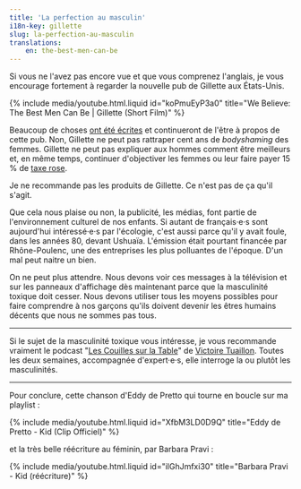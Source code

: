 ```yaml
---
title: 'La perfection au masculin'
i18n-key: gillette
slug: la-perfection-au-masculin
translations:
    en: the-best-men-can-be
---
```


Si vous ne l'avez pas encore vue et que vous comprenez l'anglais, je vous
encourage fortement à regarder la nouvelle pub de Gillette aux États-Unis.

<!-- more -->

{% include media/youtube.html.liquid id="koPmuEyP3a0" title="We Believe: The Best Men Can Be | Gillette (Short Film)" %}

Beaucoup de choses
[ont été écrites](http://cheekmagazine.fr/societe/pub-gillette-masculinistes/)
et continueront de l'être à propos de cette pub. Non, Gillette ne peut pas
rattraper cent ans de _bodyshaming_ des femmes. Gillette ne peut pas expliquer
aux hommes comment être meilleurs et, en même temps, continuer d'objectiver les
femmes ou leur faire payer 15 % de
[taxe rose](https://www.neonmag.fr/produits-pour-femmes-plus-chers-la-taxe-rose-existe-t-elle-vraiment-505677.html).

Je ne recommande pas les produits de Gillette. Ce n'est pas de ça qu'il s'agit.

Que cela nous plaise ou non, la publicité, les médias, font partie de
l'environnement culturel de nos enfants. Si autant de français·e·s sont
aujourd'hui intéressé·e·s par l'écologie, c'est aussi parce qu'il y avait foule,
dans les années 80, devant Ushuaïa. L'émission était pourtant financée par
Rhône-Poulenc, une des entreprises les plus polluantes de l'époque. D'un mal
peut naitre un bien.

On ne peut plus attendre. Nous devons voir ces messages à la télévision et sur
les panneaux d'affichage dès maintenant parce que la masculinité toxique doit
cesser. Nous devons utiliser tous les moyens possibles pour faire comprendre à
nos garçons qu'ils doivent devenir les êtres humains décents que nous ne sommes
pas tous.

---

Si le sujet de la masculinité toxique vous intéresse, je vous recommande
vraiment le podcast
"[Les Couilles sur la Table](https://www.binge.audio/category/les-couilles-sur-la-table/)"
de [Victoire Tuaillon](https://twitter.com/vtuaillon). Toutes les deux semaines,
accompagnée d'expert·e·s, elle interroge la ou plutôt les masculinités.

---

Pour conclure, cette chanson d'Eddy de Pretto qui tourne en boucle sur ma
playlist :

{% include media/youtube.html.liquid id="XfbM3LD0D9Q" title="Eddy de Pretto - Kid (Clip Officiel)" %}

et la très belle réécriture au féminin, par Barbara Pravi :

{% include media/youtube.html.liquid id="ilGhJmfxi30" title="Barbara Pravi - Kid (réécriture)" %}

